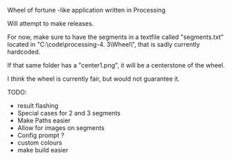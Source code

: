 Wheel of fortune -like application written in Processing  

Will attempt to make releases.  

For now, make sure to have the segments in a textfile called "segments.txt" located in "C:\\code\\processing-4.  3\\Wheel\\", that is sadly currently hardcoded.  

If that same folder has a "center1.png", it will be a centerstone of the wheel.  

I *think* the wheel is currently fair, but would not guarantee it.  

TODO:
- result flashing
- Special cases for 2 and 3 segments
- Make Paths easier
- Allow for images on segments
- Config prompt ?
- custom colours
- make build easier